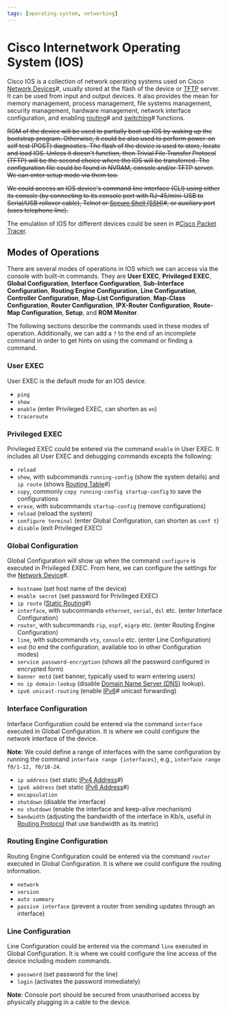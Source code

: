 ```yaml
---
tags: [operating-system, networking]
---
```


# Cisco Internetwork Operating System (IOS)

Cisco IOS is a collection of network operating systems used on Cisco
[Network Devices](202207051821.md)#, usually stored at the flash of the device
or [TFTP](202303021112.md) server. It can be used from input and output devices.
It also provides the mean for memory management, process management, file
systems management, security management, hardware management, network interface
configuration, and enabling [routing](202207061815.md)# and
[switching](202207051907.md)# functions.

~~ROM of the device will be used to partially boot up IOS by waking up the
bootstrap program. Otherwise, it could be also used to perform power-on self
test (POST) diagnostics. The flash of the device is used to store, locate and
load IOS. Unless it doesn't function, then Trivial File Transfer Protocol (TFTP)
will be the second choice where the IOS will be transferred. The configuration
file could be found in NVRAM, console and/or TFTP server. We can enter setup
mode via them too.~~

~~We could access an IOS device's command line interface (CLI) using either its
console (by connecting to its console port with RJ-45/mini-USB to Serial/USB
rollover cable), Telnet or [Secure Shell (SSH)](202205191908.md)#, or auxiliary
port (uses telephone line).~~

The emulation of IOS for different devices could be seen in #[Cisco Packet Tracer](202210132259.md).

## Modes of Operations

There are several modes of operations in IOS which we can access via the console
with built-in commands. They are **User EXEC**, **Privileged EXEC**, **Global
Configuration**, **Interface Configuration**, **Sub-Interface Configuration**,
**Routing Engine Configuration**, **Line Configuration**, **Controller
Configuration**, **Map-List Configuration**, **Map-Class Configuration**,
**Router Configuration**, **IPX-Router Configuration**, **Route-Map
Configuration**, **Setup**, and **ROM Monitor**.

The following sections describe the commands used in these modes of operation.
Additionally, we can add a `?` to the end of an incomplete command in order to
get hints on using the command or finding a command.

### User EXEC

User EXEC is the default mode for an IOS device.

- `ping`
- `show`
- `enable` (enter Privileged EXEC, can shorten as `en`)
- `traceroute`

### Privileged EXEC

Privileged EXEC could be entered via the command `enable` in User EXEC. It
includes all User EXEC and debugging commands excepts the following:

- `reload`
- `show`, with subcommands `running-config` (show the system details) and `ip
  route` (shows [Routing Table](202210112056.md)#)
- `copy`, commonly `copy running-config startup-config` to save the
  configurations
- `erase`, with subcommands `startup-config` (remove configurations)
- `reload` (reload the system)
- `configure terminal` (enter Global Configuration, can shorten as `conf t`)
- `disable` (exit Privileged EXEC)

### Global Configuration

Global Configuration will show up when the command `configure` is executed in
Privileged EXEC. From here, we can configure the settings for the
[Network Device](202207051821.md)#.

- `hostname` (set host name of the device)
- `enable secret` (set password for Privileged EXEC)
- `ip route` ([Static Routing](202211051028.md)#)
- `interface`, with subcommands `ethernet`, `serial`, `dsl` etc. (enter
  Interface Configuration)
- `router`, with subcommands `rip`, `ospf`, `eigrp` etc. (enter Routing Engine
  Configuration)
- `line`, with subcommands `vty`, `console` etc. (enter Line Configuration)
- `end` (to end the configuration, available too in other Configuration modes)
- `service password-encryption` (shows all the password configured in encrypted
  form)
- `banner motd` (set banner, typically used to warn entering users)
- `no ip domain-lookup` (disable [Domain Name Server (DNS)](202209300947.md)
  lookup).
- `ipv6 unicast-routing` (enable [IPv6](202206281129.md)# unicast forwarding)

### Interface Configuration

Interface Configuration could be entered via the command `interface` executed in
Global Configuration. It is where we could configure the network interface of
the device.

**Note**: We could define a range of interfaces with the same configuration by
running the command `interface range {interfaces}`, e.g., `interface range
f0/1-12, f0/18-24`.

- `ip address` (set static [IPv4 Address](202206151453.md)#)
- `ipv6 address` (set static [IPv6 Address](202206281129.md)#)
- `encapsulation`
- `shutdown` (disable the interface)
- `no shutdown` (enable the interface and keep-alive mechanism)
- `bandwidth` (adjusting the bandwidth of the interface in Kb/s, useful in
  [Routing Protocol](202207061815.md) that use bandwidth as its metric)

### Routing Engine Configuration

Routing Engine Configuration could be entered via the command `router` executed
in Global Configuration. It is where we could configure the routing information.

- `network`
- `version`
- `auto summary`
- `passive interface` (prevent a router from sending updates through an
  interface)

### Line Configuration

Line Configuration could be entered via the command `line` executed in Global
Configuration. It is where we could configure the line access of the device
including modem commands.

- `password` (set password for the line)
- `login` (activates the password immediately)

**Note**: Console port should be secured from unauthorised access by physically
plugging in a cable to the device.
